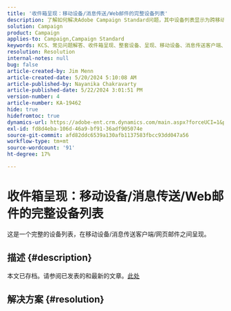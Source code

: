 ```yaml
---
title: '收件箱呈现：移动设备/消息传送/Web邮件的完整设备列表'
description: 了解如何解决Adobe Campaign Standard问题，其中设备列表显示为跨移动/消息传送客户端/网页邮件呈现。
solution: Campaign
product: Campaign
applies-to: Campaign,Campaign Standard
keywords: KCS、常见问题解答、收件箱呈现、整套设备、呈现、移动设备、消息传送客户端、Web邮件、ACS、AC、Adobe Campaign、Adobe Campaign Standard
resolution: Resolution
internal-notes: null
bug: false
article-created-by: Jim Menn
article-created-date: 5/20/2024 5:10:08 AM
article-published-by: Nayanika Chakravarty
article-published-date: 5/22/2024 3:01:51 PM
version-number: 4
article-number: KA-19462
hide: true
hidefromtoc: true
dynamics-url: https://adobe-ent.crm.dynamics.com/main.aspx?forceUCI=1&pagetype=entityrecord&etn=knowledgearticle&id=26b95038-6716-ef11-9f8a-6045bd006268
exl-id: fd8d4eba-106d-46a9-bf91-36adf905074e
source-git-commit: afd82ddc6539a130afb1137583fbcc93dd047a56
workflow-type: tm+mt
source-wordcount: '91'
ht-degree: 17%

---
```


# 收件箱呈现：移动设备/消息传送/Web邮件的完整设备列表


这是一个完整的设备列表，在移动设备/消息传送客户端/网页邮件之间呈现。

## 描述 {#description}

本文已存档。请参阅已发表的和最新的文章。[此处](https://experienceleague.adobe.com/search.html#sort=relevancy)

## 解决方案 {#resolution}
